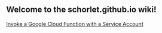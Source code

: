 ## Welcome to the schorlet.github.io wiki!

[Invoke a Google Cloud Function with a Service Account](invoke-a-google-cloud-function-with-a-service-account.md)
